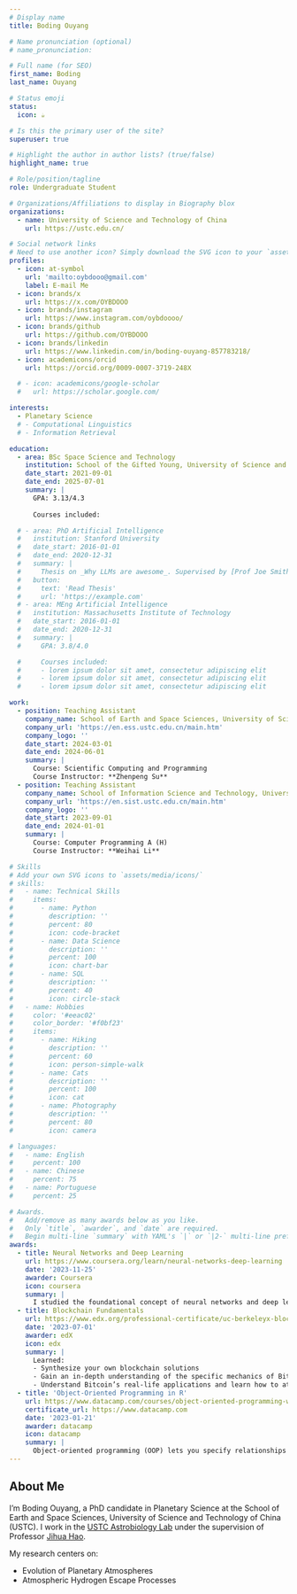 ```yaml
---
# Display name
title: Boding Ouyang

# Name pronunciation (optional)
# name_pronunciation: 

# Full name (for SEO)
first_name: Boding
last_name: Ouyang

# Status emoji
status:
  icon: ☕️

# Is this the primary user of the site?
superuser: true

# Highlight the author in author lists? (true/false)
highlight_name: true

# Role/position/tagline
role: Undergraduate Student

# Organizations/Affiliations to display in Biography blox
organizations:
  - name: University of Science and Technology of China
    url: https://ustc.edu.cn/

# Social network links
# Need to use another icon? Simply download the SVG icon to your `assets/media/icons/` folder.
profiles:
  - icon: at-symbol
    url: 'mailto:oybdooo@gmail.com'
    label: E-mail Me
  - icon: brands/x
    url: https://x.com/OYBDOOO
  - icon: brands/instagram
    url: https://www.instagram.com/oybdoooo/
  - icon: brands/github
    url: https://github.com/OYBDOOO
  - icon: brands/linkedin
    url: https://www.linkedin.com/in/boding-ouyang-857783218/
  - icon: academicons/orcid
    url: https://orcid.org/0009-0007-3719-248X

  # - icon: academicons/google-scholar
  #   url: https://scholar.google.com/

interests:
  - Planetary Science
  # - Computational Linguistics
  # - Information Retrieval

education:
  - area: BSc Space Science and Technology
    institution: School of the Gifted Young, University of Science and Technology of China
    date_start: 2021-09-01
    date_end: 2025-07-01
    summary: |
      GPA: 3.13/4.3
      
      Courses included:

  # - area: PhD Artificial Intelligence
  #   institution: Stanford University
  #   date_start: 2016-01-01
  #   date_end: 2020-12-31
  #   summary: |
  #     Thesis on _Why LLMs are awesome_. Supervised by [Prof Joe Smith](https://example.com). Presented papers at 5 IEEE conferences with the contributions being published in 2 Springer journals.
  #   button:
  #     text: 'Read Thesis'
  #     url: 'https://example.com'
  # - area: MEng Artificial Intelligence
  #   institution: Massachusetts Institute of Technology
  #   date_start: 2016-01-01
  #   date_end: 2020-12-31
  #   summary: |
  #     GPA: 3.8/4.0

  #     Courses included:
  #     - lorem ipsum dolor sit amet, consectetur adipiscing elit
  #     - lorem ipsum dolor sit amet, consectetur adipiscing elit
  #     - lorem ipsum dolor sit amet, consectetur adipiscing elit

work:
  - position: Teaching Assistant
    company_name: School of Earth and Space Sciences, University of Science and Technology of China
    company_url: 'https://en.ess.ustc.edu.cn/main.htm'
    company_logo: ''
    date_start: 2024-03-01
    date_end: 2024-06-01
    summary: |
      Course: Scientific Computing and Programming
      Course Instructor: **Zhenpeng Su**
  - position: Teaching Assistant
    company_name: School of Information Science and Technology, University of Science and Technology of China
    company_url: 'https://en.sist.ustc.edu.cn/main.htm'
    company_logo: ''
    date_start: 2023-09-01
    date_end: 2024-01-01
    summary: |
      Course: Computer Programming A (H)
      Course Instructor: **Weihai Li**

# Skills
# Add your own SVG icons to `assets/media/icons/`
# skills:
#   - name: Technical Skills
#     items:
#       - name: Python
#         description: ''
#         percent: 80
#         icon: code-bracket
#       - name: Data Science
#         description: ''
#         percent: 100
#         icon: chart-bar
#       - name: SQL
#         description: ''
#         percent: 40
#         icon: circle-stack
#   - name: Hobbies
#     color: '#eeac02'
#     color_border: '#f0bf23'
#     items:
#       - name: Hiking
#         description: ''
#         percent: 60
#         icon: person-simple-walk
#       - name: Cats
#         description: ''
#         percent: 100
#         icon: cat
#       - name: Photography
#         description: ''
#         percent: 80
#         icon: camera

# languages:
#   - name: English
#     percent: 100
#   - name: Chinese
#     percent: 75
#   - name: Portuguese
#     percent: 25

# Awards.
#   Add/remove as many awards below as you like.
#   Only `title`, `awarder`, and `date` are required.
#   Begin multi-line `summary` with YAML's `|` or `|2-` multi-line prefix and indent 2 spaces below.
awards:
  - title: Neural Networks and Deep Learning
    url: https://www.coursera.org/learn/neural-networks-deep-learning
    date: '2023-11-25'
    awarder: Coursera
    icon: coursera
    summary: |
      I studied the foundational concept of neural networks and deep learning. By the end, I was familiar with the significant technological trends driving the rise of deep learning; build, train, and apply fully connected deep neural networks; implement efficient (vectorized) neural networks; identify key parameters in a neural network’s architecture; and apply deep learning to your own applications.
  - title: Blockchain Fundamentals
    url: https://www.edx.org/professional-certificate/uc-berkeleyx-blockchain-fundamentals
    date: '2023-07-01'
    awarder: edX
    icon: edx
    summary: |
      Learned:
      - Synthesize your own blockchain solutions
      - Gain an in-depth understanding of the specific mechanics of Bitcoin
      - Understand Bitcoin’s real-life applications and learn how to attack and destroy Bitcoin, Ethereum, smart contracts and Dapps, and alternatives to Bitcoin’s Proof-of-Work consensus algorithm
  - title: 'Object-Oriented Programming in R'
    url: https://www.datacamp.com/courses/object-oriented-programming-with-s3-and-r6-in-r
    certificate_url: https://www.datacamp.com
    date: '2023-01-21'
    awarder: datacamp
    icon: datacamp
    summary: |
      Object-oriented programming (OOP) lets you specify relationships between functions and the objects that they can act on, helping you manage complexity in your code. This is an intermediate level course, providing an introduction to OOP, using the S3 and R6 systems. S3 is a great day-to-day R programming tool that simplifies some of the functions that you write. R6 is especially useful for industry-specific analyses, working with web APIs, and building GUIs.
---
```


## About Me

I’m Boding Ouyang, a PhD candidate in Planetary Science at the School of Earth and Space Sciences, University of Science and Technology of China (USTC). I work in the [USTC Astrobiology Lab](https://faculty.ustc.edu.cn/haojihua/en/zdylm/775285/list/index.htm) under the supervision of Professor [Jihua Hao](https://faculty.ustc.edu.cn/haojihua/en). 

My research centers on:

- Evolution of Planetary Atmospheres
- Atmospheric Hydrogen Escape Processes
